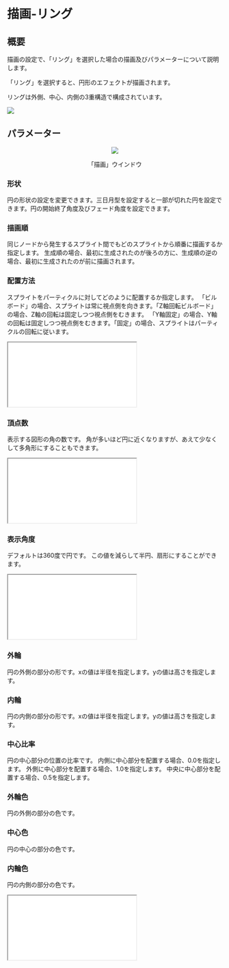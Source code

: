 ﻿
# 描画-リング

## 概要

描画の設定で、「リング」を選択した場合の描画及びパラメーターについて説明します。

「リング」を選択すると、円形のエフェクトが描画されます。

リングは外側、中心、内側の3重構造で構成されています。

![](../../img/Reference/renderRing.png)

## パラメーター
<div align="center">
<img src="../../img/Reference/Render/panel_ring_ja.png">
<p>「描画」ウインドウ</p>
</div>

### 形状
円の形状の設定を変更できます。三日月型を設定すると一部が切れた円を設定できます。円の開始終了角度及びフェード角度を設定できます。


### 描画順

同じノードから発生するスプライト間でもどのスプライトから順番に描画するか指定します。 生成順の場合、最初に生成されたのが後ろの方に、生成順の逆の場合、最初に生成されたのが前に描画されます。

### 配置方法

スプライトをパーティクルに対してどのように配置するか指定します。 「ビルボード」の場合、スプライトは常に視点側を向きます。「Z軸回転ビルボード」の場合、Z軸の回転は固定しつつ視点側をむきます。 「Y軸固定」の場合、Y軸の回転は固定しつつ視点側をむきます。「固定」の場合、スプライトはパーティクルの回転に従います。

<iframe src='../../Effects/viewer_ja.html#References/Render/render_ring.efkefc' class='effect'></iframe>

### 頂点数

表示する図形の角の数です。 角が多いほど円に近くなりますが、あえて少なくして多角形にすることもできます。

<iframe src='../../Effects/viewer_ja.html#References/Render/render_ring_vertexcount.efkefc' class='effect'></iframe>

### 表示角度

デフォルトは360度で円です。 この値を減らして半円、扇形にすることができます。

<iframe src='../../Effects/viewer_en.html#References/Render/render_ring_viewingangle.efkefc' class='effect'></iframe>

### 外輪

円の外側の部分の形です。xの値は半径を指定します。yの値は高さを指定します。

### 内輪

円の内側の部分の形です。xの値は半径を指定します。yの値は高さを指定します。

### 中心比率

円の中心部分の位置の比率です。 内側に中心部分を配置する場合、0.0を指定します。 外側に中心部分を配置する場合、1.0を指定します。 中央に中心部分を配置する場合、0.5を指定します。

### 外輪色

円の外側の部分の色です。

### 中心色

円の中心の部分の色です。

### 内輪色

円の内側の部分の色です。

<iframe src='../../Effects/viewer_ja.html#References/Render/render_ring_outin.efkefc'></iframe>